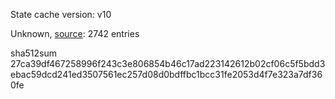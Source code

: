 State cache version: v10

Unknown, [source](https://dxvkcachehost.codepotatoes.de): 2742 entries

sha512sum 27ca39df467258996f243c3e806854b46c17ad223142612b02cf06c5f5bdd3ebac59dcd241ed3507561ec257d08d0bdffbc1bcc31fe2053d4f7e323a7df360fe
